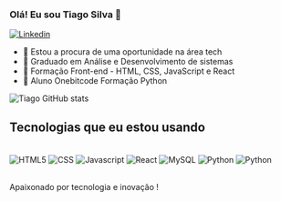 ### Olá! Eu sou Tiago Silva 🤙
[![Linkedin](https://img.shields.io/badge/LinkedIn-0077B5?style=for-the-badge&logo=linkedin&logoColor=white)](https://www.linkedin.com/in/dev-tiago-silva)

- 🔭 Estou a procura de uma oportunidade na área tech
- 📖 Graduado em Análise e Desenvolvimento de sistemas 
- 📘 Formação Front-end - HTML, CSS, JavaScript e React
- 📘 Aluno Onebitcode Formação Python
  

![Tiago GitHub stats](https://github-readme-stats.vercel.app/api?username=usertiagosilva&show_icons=true&theme=dracula)

## Tecnologias que eu estou usando 
<div style="display: inline_block"><br/>
  <img  align="center" alt="HTML5" src="https://img.shields.io/badge/HTML5-E34F26?style=for-the-badge&logo=html5&logoColor=white"/>
    <img  align="center" alt="CSS" src="https://img.shields.io/badge/CSS3-1572B6?style=for-the-badge&logo=css3&logoColor=white"/>
    <img  align="center" alt="Javascript" src="https://img.shields.io/badge/JavaScript-F7DF1E?style=for-the-badge&logo=javascript&logoColor=black"/>
   <img  align="center" alt="React" src="https://img.shields.io/badge/React-20232A?style=for-the-badge&logo=react&logoColor=61DAFB"/>
    <img  align="center" alt="MySQL" src="https://img.shields.io/badge/MySQL-00000F?style=for-the-badge&logo=mysql&logoColor=white"/>
    <img  align="center" alt="Python" src="https://img.shields.io/badge/Python-3776AB?style=for-the-badge&logo=python&logoColor=white"/>
    <img  align="center" alt="Python" src="https://img.shields.io/badge/PHP-777BB4?style=for-the-badge&logo=php&logoColor=white"/>
</div> </br>

Apaixonado por tecnologia e inovação !


